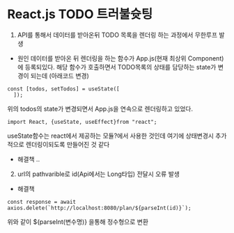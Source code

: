 # React.js TODO 트러불슛팅

1. API를 통해서 데이터를 받아온뒤 TODO 목록을 렌더링 하는 과정에서 무한루프 발생

* 원인
데이터를 받아온 뒤 렌더링을 하는 함수가 App.js(현재 최상위 Component)에 등록되있다.
해당 함수가 호출하면서 TODO목록의 상태를 담당하는 state가 변경이 되는데 (아래코드 변경)
```
const [todos, setTodos] = useState([
  ]);
```
위의 todos의 state가 변경되면서 App.js을 연속으로 렌더링하고 있었다.

```
import React, {useState, useEffect}from "react";
```

useState함수는 react에서 제공하는 모듈?에서 사용한 것인데 여기에 상태변경시 
추가적으로 렌더링이되도록 만들어진 것 같다

* 해결책
..

2. url의 pathvarible로 id(Api에서는 Long타입) 전달시 오류 발생

* 해결책
```
const response = await axios.delete(`http://localhost:8080/plan/${parseInt(id)}`);
```
위와 같이 ${parseInt(변수명)} 을통해 정수형으로 변환

